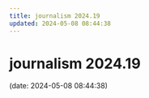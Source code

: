 ```yaml
---
title: journalism 2024.19
updated: 2024-05-08 08:44:38
---
```


# journalism 2024.19

(date: 2024-05-08 08:44:38)


